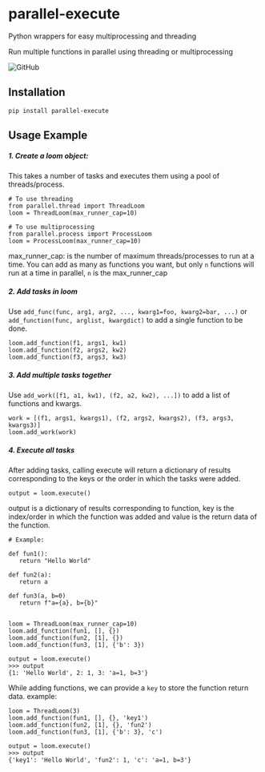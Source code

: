 # parallel-execute
Python wrappers for easy multiprocessing and threading

Run multiple functions in parallel using threading or multiprocessing

![GitHub](https://img.shields.io/github/license/parallel-execute/parallel-execute.svg)

## Installation
```
pip install parallel-execute
```

## Usage Example

##### 1. Create a loom object:
This takes a number of tasks and executes them using a pool of threads/process.


```.env python
# To use threading
from parallel.thread import ThreadLoom
loom = ThreadLoom(max_runner_cap=10)
```

```.env python
# To use multiprocessing
from parallel.process import ProcessLoom
loom = ProcessLoom(max_runner_cap=10)
```

max_runner_cap: is the number of maximum threads/processes to run at a time.
You can add as many as functions you want, but only `n` functions will run at a time in parallel, `n` is the max_runner_cap

##### 2. Add tasks in loom
Use `add_func(func, arg1, arg2, ..., kwarg1=foo, kwarg2=bar, ...)` or `add_function(func, arglist, kwargdict)` to add a single function to be done.
```.env python
loom.add_function(f1, args1, kw1)
loom.add_function(f2, args2, kw2)
loom.add_function(f3, args3, kw3)
```
##### 3. Add multiple tasks together
Use `add_work([f1, a1, kw1), (f2, a2, kw2), ...])` to add a list of functions and kwargs.
```.env python
work = [(f1, args1, kwargs1), (f2, args2, kwargs2), (f3, args3, kwargs3)]
loom.add_work(work)
```
##### 4. Execute all tasks
After adding tasks, calling execute will return a dictionary of results corresponding to the 
keys or the order in which the tasks were added.
```
output = loom.execute()
```
output is a dictionary of results corresponding to function, key is the index/order in which the function was added and value is the return data of the function.

```
# Example:

def fun1():
   return "Hello World"
  
def fun2(a):
   return a

def fun3(a, b=0)
   return f"a={a}, b={b}"


loom = ThreadLoom(max_runner_cap=10)
loom.add_function(fun1, [], {})
loom.add_function(fun2, [1], {})
loom.add_function(fun3, [1], {'b': 3})

output = loom.execute()
>>> output
{1: 'Hello World', 2: 1, 3: 'a=1, b=3'}

```
While adding functions, we can provide a `key` to store the function return data.
example:
```
loom = ThreadLoom(3)
loom.add_function(fun1, [], {}, 'key1')
loom.add_function(fun2, [1], {}, 'fun2')
loom.add_function(fun3, [1], {'b': 3}, 'c')

output = loom.execute()
>>> output
{'key1': 'Hello World', 'fun2': 1, 'c': 'a=1, b=3'}
```
